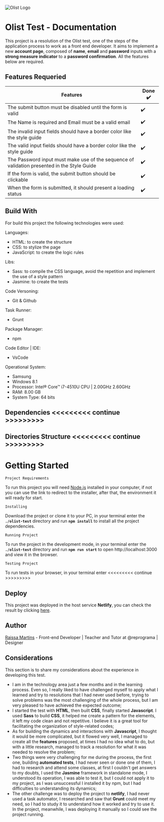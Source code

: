![Olist Logo](https://github.com/raissamartinsmenezes/work-at-olist-front/raw/master/path/to/logo-olist.png)

# Olist Test - Documentation

This project is a resolution of the Olist test, one of the steps of the application process to work as a front end developer. It aims to implement a new **account page**, composed of **name**, **email** and **password** inputs with a **strong measure indicator** to a **password confirmation**. All the features below are required.

## Features Requeried

Features | Done ✔️
-------- | ------
The submit button must be disabled until the form is valid | ✔️
The Name is required and Email must be a valid email | ✔️
The invalid input fields should have a border color like the style guide | ✔️
The valid input fields should have a border color like the style guide | ✔️
The Password input must make use of the sequence of validation presented in the Style Guide | ✔️
If the form is valid, the submit button should be clickable | ✔️
When the form is submitted, it should present a loading status | ✔️  ️️️ ️️

## Build With

For build this project the following technologies were used: 

Languages:
* HTML: to create the structure
* CSS: to stylize the page
* JavaScript: to create the logic rules

Libs:  
* Sass: to compile the CSS language, avoid the repetition and implement the use of a style pattern
* Jasmine: to create the tests

Code Versoning:
* Git & Github

Task Runner:
* Grunt

Package Manager:
* npm

Code Editor | IDE:
* VsCode

Operational System: 
* Samsung 
* Windows 8.1
* Processor: Intel® Core™ i7-4510U CPU | 2.00GHz 2.60GHz
* RAM: 8.00 GB
* System Type: 64 bits

## Dependencies <<<<<<<<< continue >>>>>>>>>

## Directories Structure <<<<<<<<< continue >>>>>>>>>

# Getting Started

`Project Requirements`

To run this project you will need [Node.js](https://nodejs.org/en/) installed in your computer, if not you can use the link to redirect to the installer, after that, the environment it will ready for start. 

`Installing` 

Download the project or clone it to your PC, in your terminal enter the **`./olist-test`** directory and run **`npm install`** to install all the project dependencies.

`Running Project`

To run the project in the development mode, in your terminal enter the **`./olist-test`** directory and run **`npm run start`** to open http://localhost:3000 and view it in the browser.

`Testing Project`

To run tests in your browser, in your terminal enter <<<<<<<<< continue >>>>>>>>> 

## Deploy

This project was deployed in the host service **Netlify**, you can check the result by clicking [here](https://olist-test-raissa-martins.netlify.com).

## Author

[Raissa Martins](https://www.linkedin.com/in/raissamartinsmenezes/) - Front-end Developer | Teacher and Tutor at @reprograma | Designer

## Considerations

This section is to share my considerations about the experience in developing this test.

* I am in the technology area just a few months and in the learning process. Even so, I really liked to have challenged myself to apply what I learned and try to resolutions that I had never used before, trying to solve problems was the most challenging of the whole process, but I am very pleased to have achieved the expected outcome;
* I started the test with **HTML**, then built **CSS**, finally started **Javascript**. I used **Sass** to build **CSS**, it helped me create a pattern for the elements, it left my code clean and not repetitive. I believe it is a great tool for facilitating the organization of style-related codes;
* As for building the dynamics and interactions with **Javascript**, I thought it would be more complicated, but it flowed very well, I managed to create all the **features** proposed, at times I had no idea what to do, but with a little research, managed to track a resolution for what it was needed to resolve the problem;
* Two things were very challenging for me during the process, the first one, building **automated tests**, I had never seen or done one of them, I had to research and attend some classes, at first I couldn't get answers to my doubts, I used the **Jasmine** framework in standalone mode, I understood its operation, I was able to test it, but I could not apply it to my project, as I was unsuccessful I installed it by npm, but I had difficulties to understanding its dynamics;
* The other challenge was to deploy the project to **netlify**, I had never used a task automator, I researched and saw that **Grunt** could meet my need, so I had to study it to understand how it worked and try to use it. In the project, meanwhile, I was deploying it manually so I could see the project running. 
